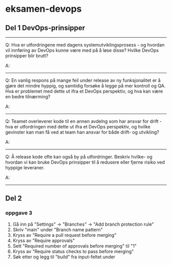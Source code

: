 # eksamen-devops

## Del 1 DevOps-prinsipper

---
Q: Hva er utfordringene med dagens systemutviklingsprosess -
og hvordan vil innføring av DevOps kunne være med på å løse disse?
Hvilke DevOps prinsipper blir brutt?

A:

---
Q: En vanlig respons på mange feil under release av ny funksjonalitet er å gjøre det mindre hyppig,
og samtidig forsøke å legge på mer kontroll og QA. Hva er problemet med dette ut ifra et DevOps perspektiv, og hva kan
være en bedre tilnærming?

A:

---
Q: Teamet overleverer kode til en annen avdelng som har ansvar for drift - hva er utfordringen med dette ut ifra et
DevOps perspektiv,
og hvilke gevinster kan man få ved at team han ansvar for både drift- og utvikling?

A:

---
Q: Å release kode ofte kan også by på utfordringer. Beskriv hvilke- og hvordan vi kan bruke DevOps prinsipper til å
redusere eller fjerne risiko ved hyppige leveraner.

A:

---

## Del 2
### oppgave 3
1. Gå inn på "Settings" -> "Branches" -> "Add branch protection rule"  
3. Skriv "main" under "Branch name pattern"
4. Kryss av "Require a pull request before merging"
5. Kryss av "Require approvals"
6. Sett "Required number of approvals before merging" til "1"
7. Kryss av "Require status checks to pass before merging"
8. Søk etter og legg til "build" fra input-feltet under
